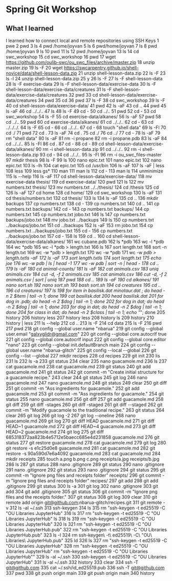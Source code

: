 # Spring Git Workshop
## What I learned
I learned how to connect local and remote repositories using SSH Keys
    1  pwe
    2  pwd
    3  ls
    4  pwd /home/joyvan
    5  ls
    6  pwd/home/joyvan
    7  ls
    8   pwd /home/joyvan
    9  ls
   10  pwd
   11  ls
   12  pwd /home/joyvan
   13  ls
   14  cd swc_workshop
   15  cd swc_workshop
   16  pwd
   17  wget https://github.com/oulib-swc/ou_swc_files/archive/master.zip
   18  unzip master.zip
   19  ls -F
   20  wget https://swcarpentry.github.io/shell-novice/data/shell-lesson-data.zip
   21  unzip shell-lesson-data.zip
   22  ls -F
   23  ls -l
   24  unzip shell-lesson-data.zip
   25  y
   26  ls -F
   27  ls -F shell-lesson-data
   28  ls -F exercise-data
   29  ls -F shell-lesson-data/exercise-data
   30  ls -F shell-lesson-data/exercise-data/creatures
   31  ls -F shell-lesson-data/exercise-data/creatures
   32  pwd
   33  cd shell-lesson-data/exercise-data/creatures
   34  pwd
   35  cd
   36  pwd
   37  ls -F
   38  cd swc_workshop
   39  ls -F
   40  cd shell-lesson-data/exercise-data/
   41  pwd
   42  ls -aF
   43  cd ..
   44  pwd
   45  ls -aF
   46  cd ../../..
   47  ls
   48  ls -F
   49  cd -
   50  cd ../..
   51  pwd
   52  cd -
   53  cd swc_workshop
   54  ls -F
   55  cd exercise-data/alkanes/
   56  ls -aF
   57  pwd
   58  cd ../..
   59  pwd
   60  cd exercise-data/alkanes/
   61  cd ../../..
   62  cd -
   63  cd ../../../.
   64  ls -F
   65  cd -
   66  cd ../../..
   67  cd -
   68  touch "shell data"
   69  ls -Fl
   70  cd ./
   71  pwd
   72  cd .
   73  ls -aF
   74  cd .
   75  cd ./
   76  cd ../
   77  cd -
   78  ls -aF
   79  rm "shell data"
   80  ls -aF
   81  rm -i propane
   82  rm -i propane.pdb
   83  ls -aF
   84  cd ../../..
   85  ls -Fl
   86  cd .
   87  cd -
   88  cd -
   89  cd shell-lesson-data/exercise-data/alkanes/
   90  rm -i shell-lesson-data.zip
   91  cd ../../..
   92  rm -i shell-lesson-data.zip
   93  cd -
   94  cd ../../..
   95  ls -Fl
   96  rm -i ou_swc_files-master
   97  mkdir thesis
   98  ls -F
   99  ls
  100  nano epic.txt
  101  nano epic.txt
  102  nano epic.txt
  103  ls -lh
  104  cat epic.txt
  105  cd /usr/bin
  106  ls -aF
  107  ls -aF | less
  108  less
  109  less gs*
  110  man
  111  man ls
  112  cd -
  113  man ls
  114  unminimize
  115  ls --help
  116  ls -aF
  117  cd shell-lesson-data/exercise-data/
  118  mv exercise-data thesis/
  119  cd exercise-data/
  120  pwd
  121  ls
  122  mv numbers.txt thesis/
  123  mv numbers.txt ../../thesis/
  124  cd /thesis
  125  cd
  126  ls -aF
  127  cd home
  128  cd home/
  129  cd swc_workshop
  130  ls -aF
  131  cd thesis/numbers.txt 
  132  cd thesis/
  133  ls
  134  ls -aF
  135  cd ..
  136  mkdir backups
  137  cp numbers.txt
  138  cd -
  139  cp numbers.txt
  140  cd ..
  141  cp numbers.txt backups/
  142  cd -
  143  cp numbers.txt backups/
  144  cp numbers.txt
  145  cp numbers.txt jobo.txt
  146  ls
  147  cp numbers.txt backups/jobo.txt
  148  mv jobo.txt ../backups
  149  ls
  150  cp numbers.txt ../backups/jobo.txt
  151  cd ../backups
  152  ls -aF
  153  rm jobo.txt
  154  cp numbers.txt ../backups/jobo.txt
  155  cd -
  156  cp numbers.txt ../backups/jobo.txt
  157  cd -
  158  ls
  159  cd ..
  160  cd shell-lesson-data/exercise-data/alkanes/
  161  wc cubane.pdb
  162  ls *pdb
  163  wc -l *pdb
  164  wc *pdb
  165  wc -l *pdb > length.txt
  166  ls
  167  sort length.txt
  168  sort -n length.txt
  169  wc -w *pdb > length.txt
  170  wc -w *pdb
  171  wc -w *pdb > length.txtls -aF
  172  ls -aF
  173  sort length.txtls
  174  sort length.txt
  175  echo joe
  176  wc -w *pdb | ls | head -1
  177  wc -w *pdb | sort -n | head -
  178  cd ..
  179  ls -aF
  180  cd animal-counts/
  181  ls -aF
  182  cat animals.csv 
  183  uniq animals.csv 
  184  cut -d, -f 2 animals.csv 
  185  cat animals.csv 
  186  cut -d, -f 2 animals.csv | sort | uniq
  187  pwd
  188  cd ..
  189  ls -aF
  190  cd alkanes/
  191  nano sort.sh
  192  nano sort.sh
  193  bash sort.sh
  194  cd creatures
  195  cd ..
  196  cd creatures/
  197  ls
  198  for item in basilisk.dat minotaur.dat ; do head -n 2 $item | tail -n 1; done
  199  cat basilisk.dat 
  200  head basilisk.dat 
  201  for dog in *.pdb; do head -n 2 $dog | tail -n 1; done
  202  for dog in *dat; do head -n 2 $dog | tail -n 1; done
  203  for dog in *dat; do head -n 2 $dog | tail -n 1; done
  204  for class in *dat; do head -n 2 $class | tail -n 1; echo "*******"; done
  205  history
  206  history less
  207  history less
  208  history ls
  209  history
  210  history | less
  211  ls --help
  212  cd ..
  213  ls -F
  214  cd data
  215  ls -F
  216  pwd
  217  pwd
  218  git config --global user.name "nbarua"
  219  git config --global user.email "galxyglidr@gmail.com"
  220  git config --global core.autocrlf true
  221  git config --global core.autocrlf input
  222  git config --global core.editor "nano"
  223  git config --global init.defaultBranch main
  224  git config --global user.name "nbarua-glitch"
  225  git config --local --global
  226  git config --list --global
  227  mkdir recipes
  228  cd recipes
  229  git init
  230  lis
  231  ls
  232  ls -a
  233  git status
  234  clear
  235  nano guacamole.md
  236  ls
  237  cat guacamole.md
  238  cat guacamole.md 
  239  git status
  240  git add guacamole.md 
  241  git status
  242  git commit -m "Create initial structure for a guacamole recipe."
  243  clear
  244  git status
  245  git log
  246  nano guacamole.md 
  247  nano guacamole.md 
  248  git status
  249  clear
  250  git diff
  251  git commit -m "Ass ingredients for guacamole."
  252  git add guacamole.md
  253  git commit -m "Ass ingredients for guacamole."
  254  git status
  255  nano guacamole.md 
  256  git diff
  257  git add guacamole.md 
  258  git diff
  259  git diff -stages
  260  git diff -staged
  261  git diff --staged
  262  git commit -m "Modify guacamole to the traditional recipe."
  263  git status
  264  clear
  265  git log
  266  git log -2
  267  git log --oneline
  268  nano guacamole.md 
  269  git log
  270  git diff HEAD guacamole.md 
  271  git diff HEAD~1 guacamole.md 
  272  git diff HEAD~4 guacamole.md 
  273  git diff HEAD~2 guacamole.md 
  274  git log
  275  git diff 685318372aa823b4e5712e5baecc685e4d231858 guacamole.md 
  276  git status
  277  git restore guacamole.md 
  278  cat guacamole.md 
  279  git log
  280  git restore -s e1c25d0e8 guacamole.md 
  281  cat guacamole.md 
  282  git restore -s 90a590d7e6a4092 guacamole.md 
  283  cat guacamole.md 
  284  mkdir receipts
  285  touch a.png b.png c.png receipts/a.jpg receipts/b.jpg
  286  ls
  287  git status
  288  nano .gitignore
  289  git status
  290  nano .gitignore
  291  nano .gitignore
  292  git status
  293  nano .gitignore
  294  git status
  295  git commit -m "Ignore png files and receipts folder" receipts/
  296  git commit -m "Ignore png files and receipts folder" recipes/
  297  git add
  298  git add .gitignore
  299  git status
  300  ls -a
  301  git log
  302  nano .gitignore
  303  git add
  304  git add .gitignore
  305  git status
  306  git commit -m "Ignore png files and the receipts folder."
  307  git status
  308  git log
  309  clear
  310  git remote add origin git@github.com:nbarua-glitch/recipes.git
  311  git remote -v
  312  ls -al ~/.ssh
  313  ssh-keygen
  314  ls
  315  rm "ssh-keygen -t ed25519 -C \"OU Libraries JupyterHub\"
  316  ls
  317  rm "ssh-keygen -t ed25519 -C \"OU Libraries JupyterHub\"
ls
  318  ls
  319  rm "ssh-keygen -t ed25519 -C \"OU Libraries JupyterHub\"
  320  ls
  321  rm "ssh-keygen -t ed25519 -C \"OU Libraries JupyterHub\.pub"
  322  rm "ssh-keygen -t ed25519 -C \"OU Libraries JupyterHub\.pub"
  323  ls -l
  324  rm ssh-keygen\ -t\ ed25519\ -C\ \"OU\ Libraries\ JupyterHub.pub"
  325  ld
  326  ls
  327  rm "ssh-keygen -t ed25519 -C \"OU Libraries JupyterHub\"
  328  rm "ssh-keygen -t ed25519 -C "OU Libraries JupyterHub"
rm "ssh-keygen -t ed25519 -C \"OU Libraries JupyterHub\""
  329  ls -al ~/.ssh
  330  ssh-keygen -t ed25519 -C "OU Libraries JupyterHub"
  331  ls -al ~/.ssh
  332  history
  333  clear
  334  ssh -T git@github.com
  335  cat ~/.ssh/id_ed25519.pub
  336  ssh -T git@github.com
  337  pwd
  338  git push origin main
  339  git push origin main
  340  history
